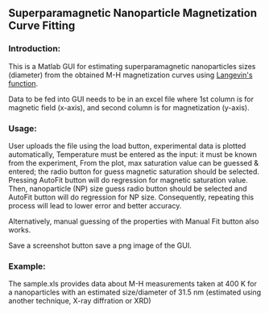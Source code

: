## Superparamagnetic Nanoparticle Magnetization Curve Fitting

### Introduction:
This is a Matlab GUI for estimating superparamagnetic nanoparticles sizes (diameter) from the obtained M-H magnetization curves using [Langevin's function](https://en.wikipedia.org/wiki/Brillouin_and_Langevin_functions#Langevin_function).

Data to be fed into GUI needs to be in an excel file where 1st column is for magnetic field (x-axis), and second column is for magnetization (y-axis).

### Usage:
User uploads the file using the load button, experimental data is plotted automatically,
Temperature must be entered as the input: it must be known from the experiment,
From the plot, max saturation value can be guessed & entered; the radio button for guess magnetic saturation should be selected. 
Pressing AutoFit button will do regression for magnetic saturation value.
Then, nanoparticle (NP) size guess radio button should be selected and AutoFit button will do regression for NP size.
Consequently, repeating this process will lead to lower error and better accuracy.

Alternatively, manual guessing of the properties with Manual Fit button also works.

Save a screenshot button save a png image of the GUI.

### Example:
The sample.xls provides data about M-H measurements taken at 400 K for a nanoparticles with an estimated size/diameter of 31.5 nm (estimated using another technique, X-ray diffration or XRD)

